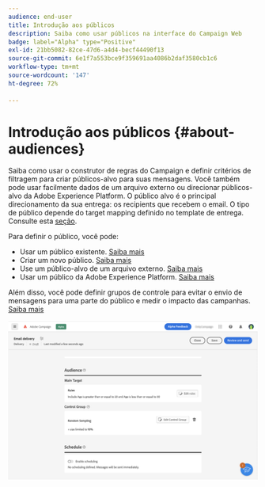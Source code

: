 ```yaml
---
audience: end-user
title: Introdução aos públicos
description: Saiba como usar públicos na interface do Campaign Web
badge: label="Alpha" type="Positive"
exl-id: 21bb5082-82ce-47d6-a4d4-becf44490f13
source-git-commit: 6e1f7a553bce9f359691aa4086b2daf3580cb1c6
workflow-type: tm+mt
source-wordcount: '147'
ht-degree: 72%

---
```



# Introdução aos públicos {#about-audiences}

<!--
Audience only created for the delivery, not available later-->


<!--
Three ways:
* existing audience

Campaign or AEP Audiences

* create new on the fly

query like AEP segment builder (same component with campaign data)

* import from file

show use case with a new audience creation (or import from file?)

control groups like acc: exract, random, based on attribute
-->

Saiba como usar o construtor de regras do Campaign e definir critérios de filtragem para criar públicos-alvo para suas mensagens. Você também pode usar facilmente dados de um arquivo externo ou direcionar públicos-alvo da Adobe Experience Platform. O público alvo é o principal direcionamento da sua entrega: os recipients que recebem o email. O tipo de público depende do target mapping definido no template de entrega. Consulte esta [seção](../email/create-email.md).

Para definir o público, você pode:

* Usar um público existente. [Saiba mais](add-audience.md)
* Criar um novo público. [Saiba mais](segment-builder.md)
* Use um público-alvo de um arquivo externo. [Saiba mais](file-audience.md)
* Usar um público da Adobe Experience Platform. [Saiba mais](aep-audience.md)

Além disso, você pode definir grupos de controle para evitar o envio de mensagens para uma parte do público e medir o impacto das campanhas. [Saiba mais](control-group.md)

![](assets/about-audience.png)
